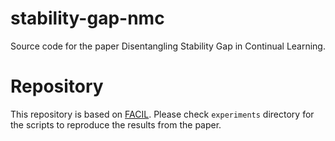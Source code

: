 # stability-gap-nmc

Source code for the paper Disentangling Stability Gap in Continual Learning.

# Repository
This repository is based on [FACIL](https://github.com/fszatkowski/cl-teacher-adaptation?tab=readme-ov-file). Please check `experiments` directory for the scripts to reproduce the results from the paper.
